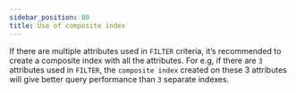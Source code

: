 ```yaml
---
sidebar_position: 80
title: Use of composite index
---
```


If there are multiple attributes used in `FILTER` criteria, it’s recommended to create a composite index with all the attributes. For e.g, if there are `3` attributes used in `FILTER`, the `composite index` created on these 3 attributes will give better query performance than `3` separate indexes.